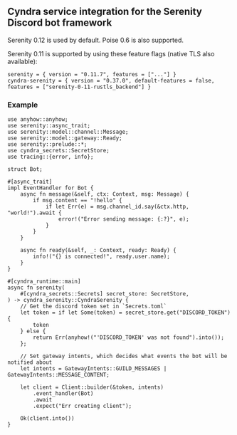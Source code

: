 ## Cyndra service integration for the Serenity Discord bot framework

Serenity 0.12 is used by default. Poise 0.6 is also supported.

Serenity 0.11 is supported by using these feature flags (native TLS also available):

```toml,ignore
serenity = { version = "0.11.7", features = ["..."] }
cyndra-serenity = { version = "0.37.0", default-features = false, features = ["serenity-0-11-rustls_backend"] }
```

### Example

```rust,ignore
use anyhow::anyhow;
use serenity::async_trait;
use serenity::model::channel::Message;
use serenity::model::gateway::Ready;
use serenity::prelude::*;
use cyndra_secrets::SecretStore;
use tracing::{error, info};

struct Bot;

#[async_trait]
impl EventHandler for Bot {
    async fn message(&self, ctx: Context, msg: Message) {
        if msg.content == "!hello" {
            if let Err(e) = msg.channel_id.say(&ctx.http, "world!").await {
                error!("Error sending message: {:?}", e);
            }
        }
    }

    async fn ready(&self, _: Context, ready: Ready) {
        info!("{} is connected!", ready.user.name);
    }
}

#[cyndra_runtime::main]
async fn serenity(
    #[cyndra_secrets::Secrets] secret_store: SecretStore,
) -> cyndra_serenity::CyndraSerenity {
    // Get the discord token set in `Secrets.toml`
    let token = if let Some(token) = secret_store.get("DISCORD_TOKEN") {
        token
    } else {
        return Err(anyhow!("'DISCORD_TOKEN' was not found").into());
    };

    // Set gateway intents, which decides what events the bot will be notified about
    let intents = GatewayIntents::GUILD_MESSAGES | GatewayIntents::MESSAGE_CONTENT;

    let client = Client::builder(&token, intents)
        .event_handler(Bot)
        .await
        .expect("Err creating client");

    Ok(client.into())
}
```

